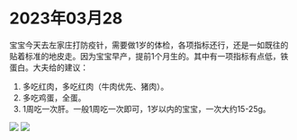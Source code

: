# 2023年03月28 
宝宝今天去左家庄打防疫针，需要做1岁的体检，各项指标还行，还是一如既往的贴着标准的地皮走。因为宝宝早产，提前1个月生的。其中有一项指标有点低，铁蛋白。大夫给的建议：
1. 多吃红肉，多吃红肉（牛肉优先、猪肉）。
2. 多吃鸡蛋，全蛋。
3. 1周吃一次肝。一般1周吃一次即可，1岁以内的宝宝，一次大约15-25g。

![](http://poul-manjaro:19000/poul/%E6%96%B0%E5%8A%A0%E5%8D%B71/%E8%82%B2%E5%84%BF/%E5%8C%96%E9%AA%8C%E5%8D%95/20230328/%E5%B7%A6%E5%AE%B6%E5%BA%84%E7%A4%BE%E5%8C%BA_%E6%8C%87%E8%A1%801.jpeg )
![](http://poul-manjaro:19000/poul/%E6%96%B0%E5%8A%A0%E5%8D%B71/%E8%82%B2%E5%84%BF/%E5%8C%96%E9%AA%8C%E5%8D%95/20230328/%E5%B7%A6%E5%AE%B6%E5%BA%84%E7%A4%BE%E5%8C%BA_%E6%8C%87%E8%A1%802.jpeg )